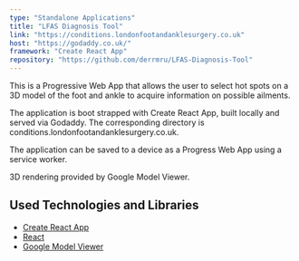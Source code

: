 ```yaml
---
type: "Standalone Applications"
title: "LFAS Diagnosis Tool"
link: "https://conditions.londonfootandanklesurgery.co.uk"
host: "https://godaddy.co.uk/"
framework: "Create React App"
repository: "https://github.com/derrmru/LFAS-Diagnosis-Tool"
---
```


This is a Progressive Web App that allows the user to select hot spots on a 3D model of the foot and ankle to acquire information on possible ailments.

The application is boot strapped with Create React App, built locally and served via Godaddy. The corresponding directory is conditions.londonfootandanklesurgery.co.uk.

The application can be saved to a device as a Progress Web App using a service worker.

3D rendering provided by Google Model Viewer.

## Used Technologies and Libraries

- [Create React App](https://github.com/facebook/create-react-app)
- [React](https://reactjs.org/)
- [Google Model Viewer](https://modelviewer.dev/)
